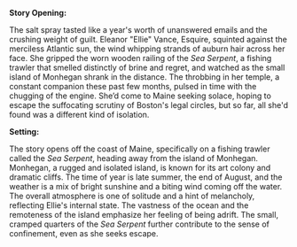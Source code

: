 **Story Opening:**

The salt spray tasted like a year's worth of unanswered emails and the crushing weight of guilt. Eleanor "Ellie" Vance, Esquire, squinted against the merciless Atlantic sun, the wind whipping strands of auburn hair across her face. She gripped the worn wooden railing of the *Sea Serpent*, a fishing trawler that smelled distinctly of brine and regret, and watched as the small island of Monhegan shrank in the distance. The throbbing in her temple, a constant companion these past few months, pulsed in time with the chugging of the engine. She’d come to Maine seeking solace, hoping to escape the suffocating scrutiny of Boston's legal circles, but so far, all she'd found was a different kind of isolation.

**Setting:**

The story opens off the coast of Maine, specifically on a fishing trawler called the *Sea Serpent*, heading away from the island of Monhegan. Monhegan, a rugged and isolated island, is known for its art colony and dramatic cliffs. The time of year is late summer, the end of August, and the weather is a mix of bright sunshine and a biting wind coming off the water. The overall atmosphere is one of solitude and a hint of melancholy, reflecting Ellie's internal state. The vastness of the ocean and the remoteness of the island emphasize her feeling of being adrift. The small, cramped quarters of the *Sea Serpent* further contribute to the sense of confinement, even as she seeks escape.
